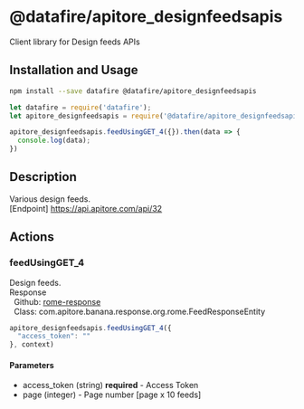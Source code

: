 # @datafire/apitore_designfeedsapis

Client library for Design feeds APIs

## Installation and Usage
```bash
npm install --save datafire @datafire/apitore_designfeedsapis
```

```js
let datafire = require('datafire');
let apitore_designfeedsapis = require('@datafire/apitore_designfeedsapis').create();

apitore_designfeedsapis.feedUsingGET_4({}).then(data => {
  console.log(data);
})
```

## Description
Various design feeds.<BR />[Endpoint] https://api.apitore.com/api/32

## Actions
### feedUsingGET_4
Design feeds.<BR />Response<BR />&nbsp; Github: <a href="https://github.com/keigohtr/apitore-response-parent/tree/master/rome-response">rome-response</a><BR />&nbsp; Class: com.apitore.banana.response.org.rome.FeedResponseEntity<BR />


```js
apitore_designfeedsapis.feedUsingGET_4({
  "access_token": ""
}, context)
```

#### Parameters
* access_token (string) **required** - Access Token
* page (integer) - Page number [page x 10 feeds]

